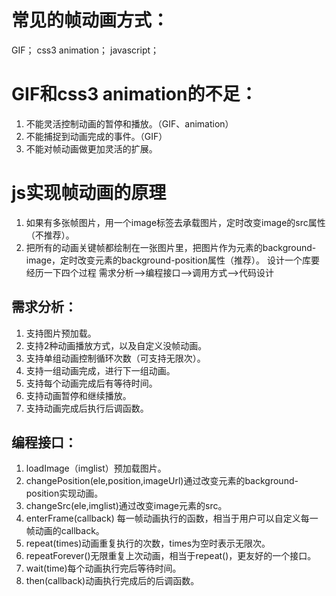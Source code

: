 # 常见的帧动画方式：
GIF；
css3 animation；
javascript；
# GIF和css3 animation的不足：
1. 不能灵活控制动画的暂停和播放。（GIF、animation）
2. 不能捕捉到动画完成的事件。（GIF）
3. 不能对帧动画做更加灵活的扩展。
# js实现帧动画的原理
1. 如果有多张帧图片，用一个image标签去承载图片，定时改变image的src属性（不推荐）。
2. 把所有的动画关键帧都绘制在一张图片里，把图片作为元素的background-image，定时改变元素的background-position属性（推荐）。
设计一个库要经历一下四个过程
需求分析—>编程接口—>调用方式—>代码设计
## 需求分析：
1. 支持图片预加载。
2. 支持2种动画播放方式，以及自定义没帧动画。
3. 支持单组动画控制循环次数（可支持无限次）。
4. 支持一组动画完成，进行下一组动画。
5. 支持每个动画完成后有等待时间。
6. 支持动画暂停和继续播放。
7. 支持动画完成后执行后调函数。
## 编程接口：
1. loadImage（imglist）预加载图片。
2. changePosition(ele,position,imageUrl)通过改变元素的background-position实现动画。
3. changeSrc(ele,imglist)通过改变image元素的src。
4. enterFrame(callback)    每一帧动画执行的函数，相当于用户可以自定义每一帧动画的callback。
5. repeat(times)动画重复执行的次数，times为空时表示无限次。
6. repeatForever()无限重复上次动画，相当于repeat()，更友好的一个接口。
7. wait(time)每个动画执行完后等待时间。
8. then(callback)动画执行完成后的后调函数。
